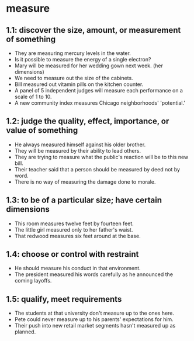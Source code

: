 # measure
## 1.1: discover the size, amount, or measurement of something

  *  They are measuring mercury levels in the water.
  *  Is it possible to measure the energy of a single electron?
  *  Mary will be measured for her wedding gown next week. (her dimensions)
  *  We need to measure out the size of the cabinets.
  *  Bill measured out vitamin pills on the kitchen counter.
  *  A panel of 5 independent judges will measure each performance on a scale of 1 to 10.
  *  A new community index measures Chicago neighborhoods' 'potential.'

## 1.2: judge the quality, effect, importance, or value of something

  *  He always measured himself against his older brother.
  *  They will be measured by their ability to lead others.
  *  They are trying to measure what the public's reaction will be to this new bill.
  *  Their teacher said that a person should be measured by deed not by word.
  *  There is no way of measuring the damage done to morale.

## 1.3: to be of a particular size; have certain dimensions

  *  This room measures twelve feet by fourteen feet.
  *  The little girl measured only to her father's waist.
  *  That redwood measures six feet around at the base.

## 1.4: choose or control with restraint

  *  He should measure his conduct in that environment.
  *  The president measured his words carefully as he announced the coming layoffs.

## 1.5: qualify, meet requirements

  *  The students at that university don't measure up to the ones here.
  *  Pete could never measure up to his parents' expectations for him.
  *  Their push into new retail market segments hasn't measured up as planned.
